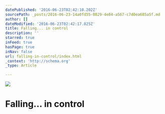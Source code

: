 ```yaml
---
datePublished: '2016-06-23T02:42:18.202Z'
sourcePath: _posts/2016-06-23-14a0fd55-8029-4e84-a567-c7d0ea685a5f.md
author: []
dateModified: '2016-06-23T02:42:17.825Z'
title: Falling... in control
description: ''
starred: true
inFeed: true
hasPage: true
inNav: false
url: falling-in-control/index.html
_context: 'http://schema.org'
_type: Article

---
```

![](https://the-grid-user-content.s3-us-west-2.amazonaws.com/8910408c-ab4e-4020-b0b5-1da9925c4aba.png)

# Falling... in control
